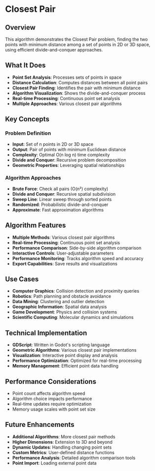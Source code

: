 # Closest Pair

## Overview
This algorithm demonstrates the Closest Pair problem, finding the two points with minimum distance among a set of points in 2D or 3D space, using efficient divide-and-conquer approaches.

## What It Does
- **Point Set Analysis**: Processes sets of points in space
- **Distance Calculation**: Computes distances between all point pairs
- **Closest Pair Finding**: Identifies the pair with minimum distance
- **Algorithm Visualization**: Shows the divide-and-conquer process
- **Real-time Processing**: Continuous point set analysis
- **Multiple Approaches**: Various closest pair algorithms

## Key Concepts

### Problem Definition
- **Input**: Set of n points in 2D or 3D space
- **Output**: Pair of points with minimum Euclidean distance
- **Complexity**: Optimal O(n log n) time complexity
- **Divide and Conquer**: Recursive problem decomposition
- **Geometric Properties**: Leveraging spatial relationships

### Algorithm Approaches
- **Brute Force**: Check all pairs (O(n²) complexity)
- **Divide and Conquer**: Recursive spatial subdivision
- **Sweep Line**: Linear sweep through sorted points
- **Randomized**: Probabilistic divide-and-conquer
- **Approximate**: Fast approximation algorithms

## Algorithm Features
- **Multiple Methods**: Various closest pair algorithms
- **Real-time Processing**: Continuous point set analysis
- **Performance Comparison**: Side-by-side algorithm comparison
- **Interactive Controls**: User-adjustable parameters
- **Performance Monitoring**: Tracks algorithm speed and accuracy
- **Export Capabilities**: Save results and visualizations

## Use Cases
- **Computer Graphics**: Collision detection and proximity queries
- **Robotics**: Path planning and obstacle avoidance
- **Data Mining**: Clustering and outlier detection
- **Geographic Information**: Spatial data analysis
- **Game Development**: Physics and collision systems
- **Scientific Computing**: Molecular dynamics and simulations

## Technical Implementation
- **GDScript**: Written in Godot's scripting language
- **Geometric Algorithms**: Various closest pair implementations
- **Visualization**: Interactive point display and analysis
- **Performance Optimization**: Optimized for real-time processing
- **Memory Management**: Efficient point data handling

## Performance Considerations
- Point count affects algorithm speed
- Algorithm choice impacts performance
- Real-time updates require optimization
- Memory usage scales with point set size

## Future Enhancements
- **Additional Algorithms**: More closest pair methods
- **Higher Dimensions**: Extension to 3D and beyond
- **Dynamic Updates**: Handling changing point sets
- **Custom Metrics**: User-defined distance functions
- **Performance Analysis**: Detailed algorithm comparison tools
- **Point Import**: Loading external point data
